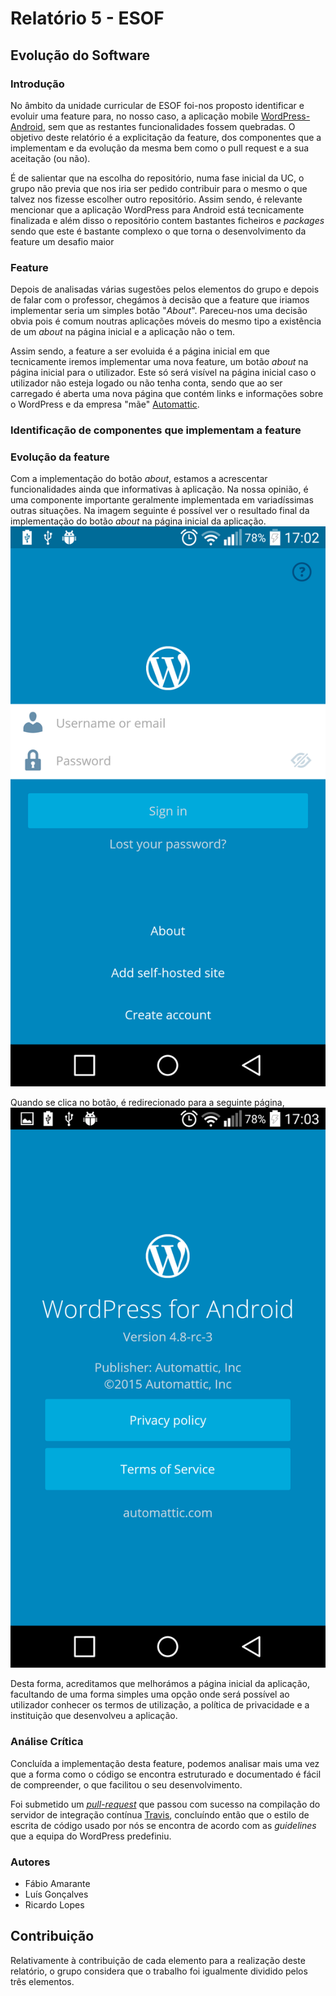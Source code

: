# Relatório 5 - ESOF #
## Evolução do Software ##
### Introdução

No âmbito da unidade curricular de ESOF foi-nos proposto identificar e evoluir uma feature para, no nosso caso, a aplicação mobile [WordPress-Android](https://github.com/wordpress-mobile/WordPress-Android), sem que as restantes funcionalidades fossem quebradas. O objetivo deste relatório é a explicitação da feature, dos componentes que a implementam e da evolução da mesma bem como o pull request e a sua aceitação (ou não).

É de salientar que na escolha do repositório, numa fase inicial da UC, o grupo não previa que nos iria ser pedido contribuir para o mesmo o que talvez nos fizesse escolher outro repositório. Assim sendo, é relevante mencionar que a aplicação WordPress para Android está tecnicamente finalizada e além disso o repositório contem bastantes ficheiros e *packages* sendo que este é bastante complexo o que torna o desenvolvimento da feature um desafio maior


### Feature 

Depois de analisadas várias sugestões pelos elementos do grupo e depois de falar com o professor, chegámos à decisão que a feature que iriamos implementar seria um simples botão "*About*". Pareceu-nos uma decisão obvia pois é comum noutras aplicações móveis do mesmo tipo a existência de um *about* na página inicial e a aplicação não o tem. 

Assim sendo, a feature a ser evoluida é a página inicial em que tecnicamente iremos implementar uma nova feature, um botão *about* na página inicial para o utilizador. Este só será visível na página inicial caso o utilizador não esteja logado ou não tenha conta, sendo que ao ser carregado é aberta uma nova página que contém links e informações sobre o WordPress e da empresa "mãe" [Automattic](https://automattic.com/).


### Identificação de componentes que implementam a feature




### Evolução da feature

Com a implementação do botão *about*, estamos a acrescentar funcionalidades ainda que informativas à aplicação. Na nossa opinião, é uma componente importante geralmente implementada em variadíssimas outras situações.
Na imagem seguinte é possível ver o resultado final da implementação do botão *about* na página inicial da aplicação.
![Gráfico de commits](./images/home.png)

Quando se clica no botão, é redirecionado para a seguinte página, 
![Gráfico de commits](./images/about.png)

Desta forma, acreditamos que melhorámos a página inicial da aplicação, facultando de uma forma simples uma opção onde será possível ao utilizador conhecer os termos de utilização, a política de privacidade e a instituição que desenvolveu a aplicação.

### Análise Crítica

Concluída a implementação desta feature, podemos analisar mais uma vez que a forma como o código se encontra estruturado e documentado é fácil de compreender, o que facilitou o seu desenvolvimento. 

Foi submetido um [*pull-request*](https://github.com/wordpress-mobile/WordPress-Android/pull/3503) que passou com sucesso na compilação do servidor de integração contínua [Travis](https://travis-ci.org/wordpress-mobile/WordPress-Android/builds/96073274), concluíndo então que o estilo de escrita de código usado por nós se encontra de acordo com as *guidelines* que a equipa do WordPress predefiniu.


### Autores

* Fábio Amarante
* Luís Gonçalves
* Ricardo Lopes


## Contribuição

Relativamente à contribuição de cada elemento para a realização deste relatório, o grupo considera que o trabalho foi igualmente dividido pelos três elementos.
